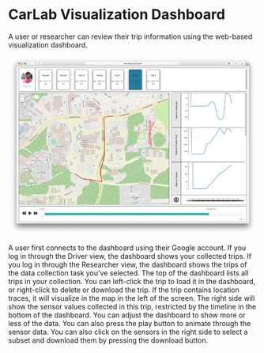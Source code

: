 # CarLab Visualization Dashboard
A user or researcher can review their trip information using the web-based visualization dashboard.

![Dashboard](dashboard.png)

A user first connects to the dashboard using their Google account. If you log in through the Driver view, the dashboard shows your collected trips. If you log in through the Researcher view, the dashboard shows the trips of the data collection task you've selected. The top of the dashboard lists all trips in your collection. You can left-click the trip to load it in the dashboard, or right-click to delete or download the trip. If the trip contains location traces, it will visualize in the map in the left of the screen. The right side will show the sensor values collected in this trip, restricted by the timeline in the bottom of the dashboard. You can adjust the dashboard to show more or less of the data. You can also press the play button to animate through the sensor data. You can also click on the sensors in the right side to select a subset and download them by pressing the download button.
